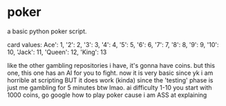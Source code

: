 # poker
a basic python poker script.


card values: 
Ace': 1, '2': 2, '3': 3, '4': 4, '5': 5, '6': 6, '7': 7,
    '8': 8, '9': 9, '10': 10, 'Jack': 11, 'Queen': 12, 'King': 13

like the other gambling repositories i have, it's gonna have coins. but this one, this one has an AI for you to fight.
now it is very basic since yk i am horrible at scripting 
BUT it does work (kinda)
since the 'testing' phase is just me gambling for 5 minutes btw lmao.
ai difficulty 1-10 you start with 1000 coins, go google how to play poker cause i am ASS at explaining
